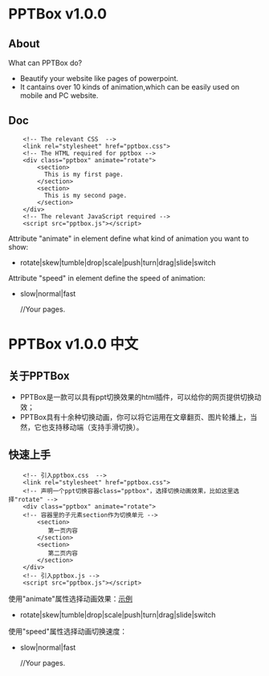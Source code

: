 # PPTBox v1.0.0
## About
What can PPTBox do? 
*    Beautify your website like pages of powerpoint.
*    It cantains over 10 kinds of animation,which can be easily used on mobile and PC website.

## Doc

        <!-- The relevant CSS  -->
        <link rel="stylesheet" href="pptbox.css">
        <!-- The HTML required for pptbox -->
        <div class="pptbox" animate="rotate">
            <section>
              This is my first page.
            </section>
            <section>
              This is my second page.
            </section>
        </div>
        <!-- The relevant JavaScript required -->
        <script src="pptbox.js"></script>

Attribute "animate" in element define what kind of animation you want to show:
*    rotate|skew|tumble|drop|scale|push|turn|drag|slide|switch

Attribute "speed" in element define the speed of animation:
*    slow|normal|fast

        <div class="pptbox" animate="skew" speed="slow">
        	//Your pages.
        </div>
        
# PPTBox v1.0.0 中文
## 关于PPTBox 

*    PPTBox是一款可以具有ppt切换效果的html插件，可以给你的网页提供切换动效；
*    PPTBox具有十余种切换动画，你可以将它运用在文章翻页、图片轮播上，当然，它也支持移动端（支持手滑切换）。

## 快速上手

        <!-- 引入pptbox.css  -->
        <link rel="stylesheet" href="pptbox.css">
        <!-- 声明一个ppt切换容器class="pptbox"，选择切换动画效果，比如这里选择"rotate" -->
        <div class="pptbox" animate="rotate">
        <!-- 容器里的子元素section作为切换单元 -->
            <section>
               第一页内容
            </section>
            <section>
               第二页内容
            </section>
        </div>
        <!-- 引入pptbox.js -->
        <script src="pptbox.js"></script>

使用"animate"属性选择动画效果：<a href="http://yorkchan94.github.io/PPTBox">示例</a>
*    rotate|skew|tumble|drop|scale|push|turn|drag|slide|switch

使用"speed"属性选择动画切换速度：
*    slow|normal|fast

        <div class="pptbox" animate="skew" speed="slow">
        	//Your pages.
        </div>
